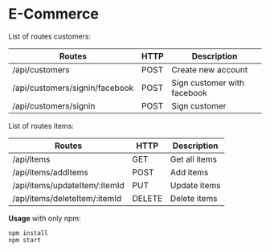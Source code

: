 # E-Commerce

List of routes customers:

| **Routes** | **HTTP** | **Description** |
|------------|----------|-----------------|
| /api/customers | POST | Create new account |
| /api/customers/signin/facebook | POST | Sign customer with facebook |
| /api/customers/signin | POST | Sign customer |

List of routes items:

| **Routes** | **HTTP** | **Description** |
|------------|----------|-----------------|
| /api/items | GET | Get all items |
| /api/items/addItems | POST | Add items |
| /api/items/updateItem/:itemId | PUT | Update items |
| /api/items/deleteItem/:itemId | DELETE | Delete items |


**Usage**
with only npm: 
```
npm install
npm start
```

